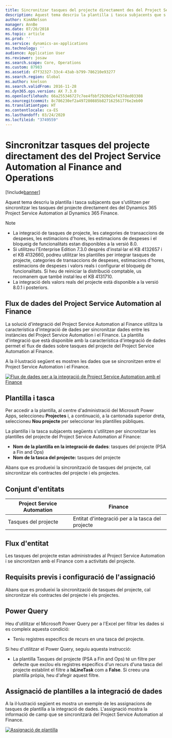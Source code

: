 ```yaml
---
title: Sincronitzar tasques del projecte directament des del Project Service Automation al Finance and Operations
description: Aquest tema descriu la plantilla i tasca subjacents que s'utilitzen per sincronitzar les tasques del projecte directament des del Microsoft Dynamics 365 Project Service Automation al Dynamics 365 Finance.
author: KimANelson
manager: AnnBe
ms.date: 07/20/2018
ms.topic: article
ms.prod: ''
ms.service: dynamics-ax-applications
ms.technology: ''
audience: Application User
ms.reviewer: josaw
ms.search.scope: Core, Operations
ms.custom: 87983
ms.assetid: d7f32327-33c4-43ab-b799-786210e93277
ms.search.region: Global
ms.author: knelson
ms.search.validFrom: 2016-11-28
ms.dyn365.ops.version: AX 7.3.0
ms.openlocfilehash: 66a255346727c7ee4fbbf2920d2ef437ded03308
ms.sourcegitcommit: 8c786230ef2a497280885b827162561776e2eb00
ms.translationtype: HT
ms.contentlocale: ca-ES
ms.lasthandoff: 03/24/2020
ms.locfileid: "3749559"
---
```

# <a name="synchronize-project-tasks-directly-from-project-service-automation-to-finance-and-operations"></a>Sincronitzar tasques del projecte directament des del Project Service Automation al Finance and Operations

[!include[banner](../includes/banner.md)]

Aquest tema descriu la plantilla i tasca subjacents que s'utilitzen per sincronitzar les tasques del projecte directament des del Dynamics 365 Project Service Automation al Dynamics 365 Finance.

> [!NOTE]
> - La integració de tasques de projecte, les categories de transaccions de despeses, les estimacions d'hores, les estimacions de despeses i el bloqueig de funcionalitats estan disponibles a la versió 8.0.
> - Si utilitzeu l'Enterprise Edition 7.3.0 després d'instal·lar el KB 4132657 i el KB 4132660, podreu utilitzar les plantilles per integrar tasques de projecte, categories de transaccions de despeses, estimacions d'hores, estimacions de despeses i valors reals i configurar el bloqueig de funcionalitats. Si heu de reiniciar la distribució comptable, us recomanem que també instal·leu el KB 4131710.
> - La integració dels valors reals del projecte està disponible a la versió 8.0.1 i posteriors.

## <a name="data-flow-for-project-service-automation-to-finance"></a>Flux de dades del Project Service Automation al Finance

La solució d'integració del Project Service Automation al Finance utilitza la característica d'integració de dades per sincronitzar dades entre les instàncies del Project Service Automation i el Finance. La plantilla d'integració que està disponible amb la característica d'integració de dades permet el flux de dades sobre tasques del projecte del Project Service Automation al Finance.

A la il·lustració següent es mostren les dades que se sincronitzen entre el Project Service Automation i el Finance.

[![Flux de dades per a la integració de Project Service Automation amb el Finance](./media/ProjectTasksFlow.png)](./media/ProjectTasksFlow.png)

## <a name="template-and-task"></a>Plantilla i tasca

Per accedir a la plantilla, al centre d'administració del Microsoft Power Apps, seleccioneu **Projectes** i, a continuació, a la cantonada superior dreta, seleccioneu **Nou projecte** per seleccionar les plantilles públiques.

La plantilla i la tasca subjacents següents s'utilitzen per sincronitzar les plantilles del projecte del Project Service Automation al Finance:

- **Nom de la plantilla en la integració de dades**: tasques del projecte (PSA a Fin and Ops)
- **Nom de la tasca del projecte:** tasques del projecte

Abans que es produeixi la sincronització de tasques del projecte, cal sincronitzar els contractes del projecte i els projectes.

## <a name="entity-set"></a>Conjunt d'entitats

| Project Service Automation | Finance                             |
|----------------------------|-------------------------------------|
| Tasques del projecte              | Entitat d'integració per a la tasca del projecte |

## <a name="entity-flow"></a>Flux d'entitat

Les tasques del projecte estan administrades al Project Service Automation i se sincronitzen amb el Finance com a activitats del projecte.

## <a name="prerequisites-and-mapping-setup"></a>Requisits previs i configuració de l'assignació

Abans que es produeixi la sincronització de tasques del projecte, cal sincronitzar els contractes del projecte i els projectes.

## <a name="power-query"></a>Power Query

Heu d'utilitzar el Microsoft Power Query per a l'Excel per filtrar les dades si es compleix aquesta condició:

- Teniu registres específics de recurs en una tasca del projecte.

Si heu d'utilitzar el Power Query, seguiu aquesta instrucció:

- La plantilla Tasques del projecte (PSA a Fin and Ops) té un filtre per defecte que exclou els registres específics d'un recurs d'una tasca del projecte establint el filtre a **IsLineTask** com a **False**. Si creeu una plantilla pròpia, heu d'afegir aquest filtre.

## <a name="template-mapping-in-data-integration"></a>Assignació de plantilles a la integració de dades

A la il·lustració següent es mostra un exemple de les assignacions de tasques de plantilla a la integració de dades. L'assignació mostra la informació de camp que se sincronitzarà del Project Service Automation al Finance.

[![Assignació de plantilla](./media/ProjectTasksMapping.png)](./media/ProjectTasksMapping.png)
